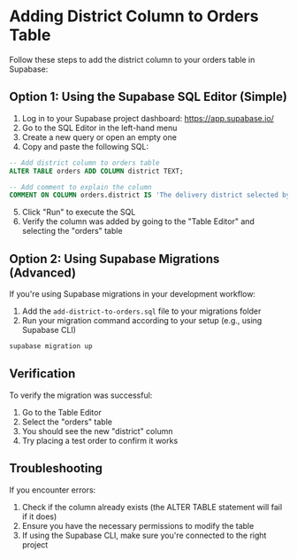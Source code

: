 # Adding District Column to Orders Table

Follow these steps to add the district column to your orders table in Supabase:

## Option 1: Using the Supabase SQL Editor (Simple)

1. Log in to your Supabase project dashboard: https://app.supabase.io/
2. Go to the SQL Editor in the left-hand menu
3. Create a new query or open an empty one
4. Copy and paste the following SQL:

```sql
-- Add district column to orders table
ALTER TABLE orders ADD COLUMN district TEXT;

-- Add comment to explain the column
COMMENT ON COLUMN orders.district IS 'The delivery district selected by the customer';
```

5. Click "Run" to execute the SQL
6. Verify the column was added by going to the "Table Editor" and selecting the "orders" table

## Option 2: Using Supabase Migrations (Advanced)

If you're using Supabase migrations in your development workflow:

1. Add the `add-district-to-orders.sql` file to your migrations folder
2. Run your migration command according to your setup (e.g., using Supabase CLI)

```bash
supabase migration up
```

## Verification

To verify the migration was successful:

1. Go to the Table Editor
2. Select the "orders" table
3. You should see the new "district" column
4. Try placing a test order to confirm it works

## Troubleshooting

If you encounter errors:

1. Check if the column already exists (the ALTER TABLE statement will fail if it does)
2. Ensure you have the necessary permissions to modify the table
3. If using the Supabase CLI, make sure you're connected to the right project 